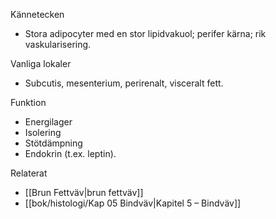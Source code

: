 Kännetecken
- Stora adipocyter med en stor lipidvakuol; perifer kärna; rik vaskularisering.

Vanliga lokaler
- Subcutis, mesenterium, perirenalt, visceralt fett.

Funktion
- Energilager
- Isolering
- Stötdämpning
- Endokrin (t.ex. leptin).

Relaterat
- [[Brun Fettväv|brun fettväv]]
- [[bok/histologi/Kap 05 Bindväv|Kapitel 5 – Bindväv]]

